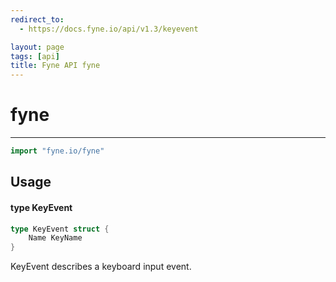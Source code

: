 ```yaml
---
redirect_to:
  - https://docs.fyne.io/api/v1.3/keyevent

layout: page
tags: [api]
title: Fyne API fyne
---
```



# fyne
---
```go
import "fyne.io/fyne"
```

## Usage

#### type KeyEvent

```go
type KeyEvent struct {
	Name KeyName
}
```

KeyEvent describes a keyboard input event.
